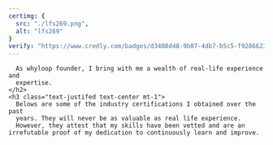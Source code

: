 ```yaml
---
certimg: {
  src: "./lfs269.png",
  alt: "lfs269"
}
verify: "https://www.credly.com/badges/d3408d48-9b07-4db7-b5c5-f92866234499"
---
```




      As whyloop founder, I bring with me a wealth of real-life experience and
      expertise.
    </h2>
    <h3 class="text-justifed text-center mt-1">
      Belows are some of the industry certifications I obtained over the past
      years. They will never be as valuable as real life experience.
      However, they attest that my skills have been vetted and are an irrefutable proof of my dedication to continuously learn and improve.
